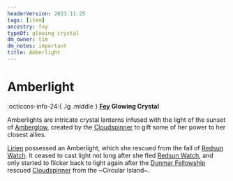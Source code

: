 ```yaml
---
headerVersion: 2023.11.25
tags: [item]
ancestry: fey
typeOf: glowing crystal
dm_owner: tim
dm_notes: important
title: Amberlight
---
```

# Amberlight
:octicons-info-24:{ .lg .middle } **[Fey](<../../../../species/extraplanar/fey.md>) Glowing Crystal**  

Amberlights are intricate crystal lanterns infused with the light of the sunset of [Amberglow](<./amberglow.md>), created by the [Cloudspinner](<../../../../people/extraplanar-powers/archfey/cloudspinner.md>) to gift some of her power to her closest allies. 


[Lirien](<../../../../people/fey/lirien.md>) possessed an Amberlight, which she rescued from the fall of [Redsun Watch](<./redsun-watch.md>). It ceased to cast light not long after she fled [Redsun Watch](<./redsun-watch.md>), and only started to flicker back to light again after the [Dunmar Fellowship](<../../../../people/pcs/dunmar-fellowship/dunmar-fellowship.md>) rescued [Cloudspinner](<../../../../people/extraplanar-powers/archfey/cloudspinner.md>) from the ~Circular Island~. 

